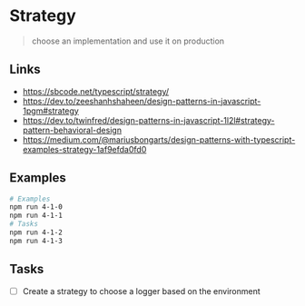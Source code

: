 # Strategy

> choose an implementation and use it on production

## Links

- https://sbcode.net/typescript/strategy/
- https://dev.to/zeeshanhshaheen/design-patterns-in-javascript-1pgm#strategy
- https://dev.to/twinfred/design-patterns-in-javascript-1l2l#strategy-pattern-behavioral-design
- https://medium.com/@mariusbongarts/design-patterns-with-typescript-examples-strategy-1af9efda0fd0

## Examples

```bash
# Examples
npm run 4-1-0
npm run 4-1-1
# Tasks
npm run 4-1-2
npm run 4-1-3
```

## Tasks

- [ ] Create a strategy to choose a logger based on the environment
